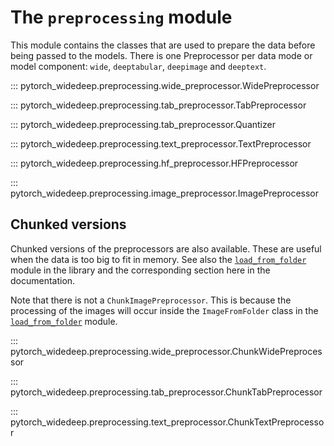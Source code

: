 # The ``preprocessing`` module

This module contains the classes that are used to prepare the data before
being passed to the models. There is one Preprocessor per data mode or
model component: ``wide``, ``deeptabular``, ``deepimage`` and ``deeptext``.

::: pytorch_widedeep.preprocessing.wide_preprocessor.WidePreprocessor

::: pytorch_widedeep.preprocessing.tab_preprocessor.TabPreprocessor

::: pytorch_widedeep.preprocessing.tab_preprocessor.Quantizer

::: pytorch_widedeep.preprocessing.text_preprocessor.TextPreprocessor

::: pytorch_widedeep.preprocessing.hf_preprocessor.HFPreprocessor

::: pytorch_widedeep.preprocessing.image_preprocessor.ImagePreprocessor


## Chunked versions

Chunked versions of the preprocessors are also available. These are useful
when the data is too big to fit in memory. See also the [``load_from_folder``](load_from_folder.md)
module in the library and the corresponding section here in the documentation.

Note that there is not a ``ChunkImagePreprocessor``. This is because the
processing of the images will occur inside the `ImageFromFolder` class in
the [``load_from_folder``](load_from_folder.md) module.


::: pytorch_widedeep.preprocessing.wide_preprocessor.ChunkWidePreprocessor

::: pytorch_widedeep.preprocessing.tab_preprocessor.ChunkTabPreprocessor

::: pytorch_widedeep.preprocessing.text_preprocessor.ChunkTextPreprocessor
